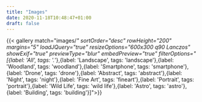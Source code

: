 ```yaml
---
title: "Images"
date: 2020-11-18T10:48:47+01:00
draft: false
---
```


{{< gallery match="images/*" sortOrder="desc" rowHeight="200" margins="5" loadJQuery="true" resizeOptions="600x300 q90 Lanczos" showExif="true" previewType="blur" embedPreview="true" filterOptions="[{label: 'All', tags: '.*'},{label: 'Landscape', tags: 'landscape'},{label: 'Woodland', tags: 'woodland'},{label: 'Smartphone', tags: 'smartphone'},{label: 'Drone', tags: 'drone'},{label: 'Abstract', tags: 'abstract'},{label: 'Night', tags: 'night'},{label: 'Fine Art', tags: 'fineart'},{label: 'Portrait', tags: 'portrait'},{label: 'Wild Life', tags: 'wild life'},{label: 'Astro', tags: 'astro'},{label: 'Building', tags: 'building'}]">}}